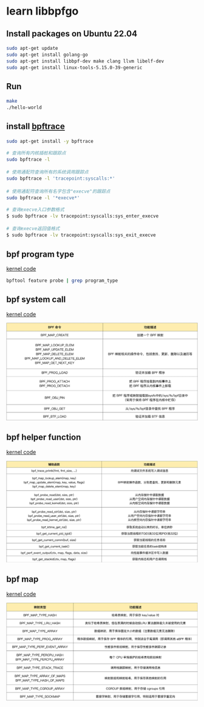 # learn libbpfgo

## Install packages on Ubuntu 22.04

```sh
sudo apt-get update
sudo apt-get install golang-go
sudo apt-get install libbpf-dev make clang llvm libelf-dev
sudo apt-get install linux-tools-5.15.0-39-generic
```

## Run

```sh
make
./hello-world
```

## install [bpftrace](https://github.com/iovisor/bpftrace)

```sh
sudo apt-get install -y bpftrace
```

```sh
# 查询所有内核插桩和跟踪点
sudo bpftrace -l

# 使用通配符查询所有的系统调用跟踪点
sudo bpftrace -l 'tracepoint:syscalls:*'

# 使用通配符查询所有名字包含"execve"的跟踪点
sudo bpftrace -l '*execve*'
```

```sh
# 查询execve入口参数格式
$ sudo bpftrace -lv tracepoint:syscalls:sys_enter_execve

# 查询execve返回值格式
$ sudo bpftrace -lv tracepoint:syscalls:sys_exit_execve
```

## bpf program type

[kernel code](https://elixir.bootlin.com/linux/v5.13/source/include/uapi/linux/bpf.h#L908)

```sh
bpftool feature probe | grep program_type
```

## bpf system call

[kernel code](https://elixir.bootlin.com/linux/v5.13/source/include/uapi/linux/bpf.h#L828)

![](./doc/most-use-command.PNG)


## bpf helper function

[kernel code](https://elixir.bootlin.com/linux/v5.13/source/include/uapi/linux/bpf.h#L1463)

![](./doc/most-use-func.PNG)

## bpf map 

[kernel code](https://elixir.bootlin.com/linux/v5.13/source/include/uapi/linux/bpf.h#L867)

![](./doc/most-use-map.PNG)